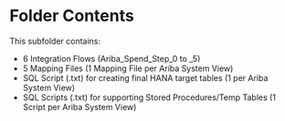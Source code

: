 # Folder Contents

This subfolder contains:
* 6 Integration Flows (Ariba_Spend_Step_0 to _5) 
* 5 Mapping Files (1 Mapping File per Ariba System View)
* SQL Script (.txt) for creating final HANA target tables (1 per Ariba System View)
* SQL Scripts (.txt) for supporting Stored Procedures/Temp Tables (1 Script per Ariba System View) 
